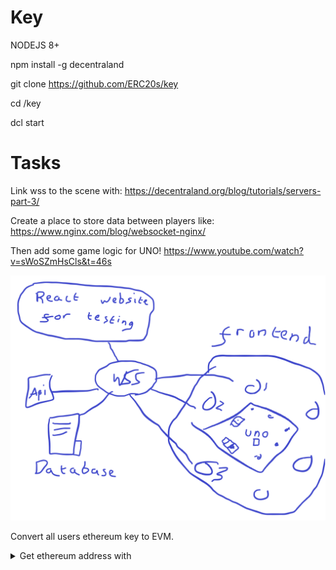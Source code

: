 # Key

NODEJS 8+

npm install -g decentraland

git clone https://github.com/ERC20s/key

cd /key

dcl start

# Tasks

Link wss to the scene with: https://decentraland.org/blog/tutorials/servers-part-3/

Create a place to store data between players like: https://www.nginx.com/blog/websocket-nginx/

Then add some game logic for UNO! https://www.youtube.com/watch?v=sWoSZmHsCls&t=46s

![How it would work](https://github.com/ERC20s/key/blob/main/howitworks.png)

Convert all users ethereum key to EVM.

<details>
<summary>Get ethereum address with</summary>

<pre>
import { getUserPublicKey } from "@decentraland/Identity"

const publicKeyRequest = executeTask(async () => {
  const publicKey = await getUserPublicKey()
  log(publicKey)
  return publicKey
})
</pre>
<br>
Then convert the getUserPublicKey to an EVM address with https://github.com/polkadot-js/common/blob/9fc57a23e898a52afda1ea21c077481bcafa5a49/packages/util-crypto/src/address/addressToEvm.spec.ts
<br><br>
</details>
